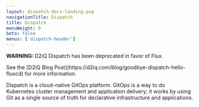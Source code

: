 ```yaml
---
layout: dispatch-docs-landing.pug
navigationTitle: Dispatch
title: Dispatch
menuWeight: 0
beta: false
menus: ['dispatch-header']
---
```


<p class="message--warning"><strong>WARNING: </strong>D2iQ Dispatch has been deprecated in favor of Flux. </p>
See the [D2iQ Blog Post](https://d2iq.com/blog/goodbye-dispatch-hello-fluxcd) for more information.

Dispatch is a cloud-native GitOps platform. GitOps is a way to do Kubernetes cluster management and application delivery; it works by using Git as a single source of truth for declarative infrastructure and applications.
